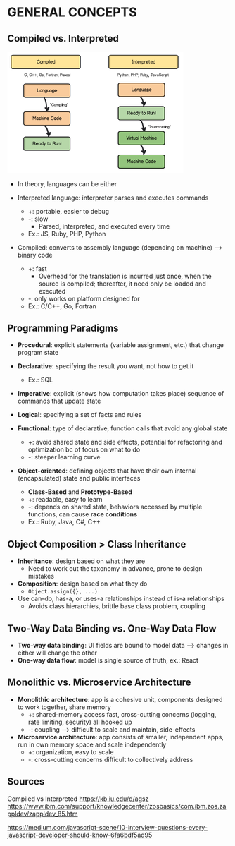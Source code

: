 # GENERAL CONCEPTS

## Compiled vs. Interpreted
<img src="./Images/compiledinterpreted.png" width=400px/>

- In theory, languages can be either

- Interpreted language: interpreter parses and executes commands
  - +: portable, easier to debug
  - -: slow
    - Parsed, interpreted, and executed every time
  - Ex.: JS, Ruby, PHP, Python


- Compiled: converts to assembly language (depending on machine) --> binary code
  - +: fast
    - Overhead for the translation is incurred just once, when the source is compiled; thereafter, it need only be loaded and executed
  - -: only works on platform designed for
  - Ex.: C/C++, Go, Fortran

## Programming Paradigms
- **Procedural**: explicit statements (variable assignment, etc.) that change program state
- **Declarative**: specifying the result you want, not how to get it
  - Ex.: SQL


- **Imperative**: explicit (shows how computation takes place) sequence of commands that update state
- **Logical**: specifying a set of facts and rules
- **Functional**: type of declarative, function calls that avoid any global state
  - +: avoid shared state and side effects, potential for refactoring and optimization bc of focus on what to do
  - -: steeper learning curve
- **Object-oriented**: defining objects that have their own internal (encapsulated) state and public interfaces
  - **Class-Based** and **Prototype-Based**
  - +: readable, easy to learn
  - -: depends on shared state, behaviors accessed by multiple functions, can cause **race conditions**
  - Ex.: Ruby, Java, C#, C++


## Object Composition > Class Inheritance
- **Inheritance**: design based on what they are
  - Need to work out the taxonomy in advance, prone to design mistakes
- **Composition**: design based on what they do
  - ```Object.assign({}, ...)```
- Use can-do, has-a, or uses-a relationships instead of is-a relationships
  - Avoids class hierarchies, brittle base class problem, coupling

## Two-Way Data Binding vs. One-Way Data Flow
- **Two-way data binding**: UI fields are bound to model data --> changes in either will change the other
- **One-way data flow**: model is single source of truth, ex.: React

## Monolithic vs. Microservice Architecture
- **Monolithic architecture**: app is a cohesive unit, components designed to work together, share memory
  - +: shared-memory access fast, cross-cutting concerns (logging, rate limiting, security) all hooked up
  - -: coupling --> difficult to scale and maintain, side-effects
- **Microservice architecture**: app consists of smaller, independent apps, run in own memory space and scale independently
  - +: organization, easy to scale
  - -: cross-cutting concerns difficult to collectively address


## Sources
Compiled vs Interpreted
https://kb.iu.edu/d/agsz
https://www.ibm.com/support/knowledgecenter/zosbasics/com.ibm.zos.zappldev/zappldev_85.htm

https://medium.com/javascript-scene/10-interview-questions-every-javascript-developer-should-know-6fa6bdf5ad95
